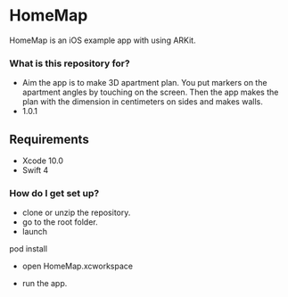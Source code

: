 # HomeMap #

HomeMap is an iOS example app with using ARKit.

### What is this repository for? ###

* Aim the app is to make 3D apartment plan. You put markers on the apartment angles by touching on the screen. Then the app makes the plan with the dimension in centimeters on sides and makes walls.
* 1.0.1

## Requirements

- Xcode 10.0
- Swift 4

### How do I get set up? ###

* clone or unzip the repository. 
* go to the root folder. 
* launch

pod install

* open HomeMap.xcworkspace

* run the app.

